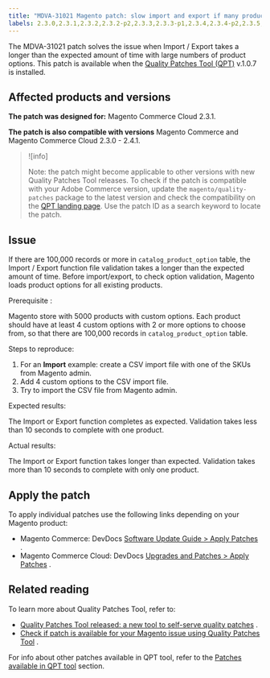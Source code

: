 ```yaml
---
title: "MDVA-31021 Magento patch: slow import and export if many product options"
labels: 2.3.0,2.3.1,2.3.2,2.3.2-p2,2.3.3,2.3.3-p1,2.3.4,2.3.4-p2,2.3.5,2.3.5-p1,2.3.5-p2,2.3.6,2.4.0,2.4.0-p1,2.4.1,QPT 1.0.7,QPT patches,Magento Commerce,Magento Commerce Cloud,export,fail,import,product options,support tools
---
```


The MDVA-31021 patch solves the issue when Import / Export takes a longer than the expected amount of time with large numbers of product options. This patch is available when the [Quality Patches Tool (QPT)](https://devdocs.magento.com/guides/v2.4/comp-mgr/patching.html#mqp) v.1.0.7 is installed.

## Affected products and versions

 **The patch was designed for:** Magento Commerce Cloud 2.3.1.

 **The patch is also compatible with versions** Magento Commerce and Magento Commerce Cloud 2.3.0 - 2.4.1.

 >![info]
 >
 >Note: the patch might become applicable to other versions with new Quality Patches Tool releases. To check if the patch is compatible with your Adobe Commerce version, update the `magento/quality-patches` package to the latest version and check the compatibility on the [QPT landing page](https://devdocs.magento.com/quality-patches/tool.html#patch-grid). Use the patch ID as a search keyword to locate the patch.

## Issue

If there are 100,000 records or more in `catalog_product_option` table, the Import / Export function file validation takes a longer than the expected amount of time. Before import/export, to check option validation, Magento loads product options for all existing products.

 <span class="wysiwyg-underline">Prerequisite</span> :

Magento store with 5000 products with custom options. Each product should have at least 4 custom options with 2 or more options to choose from, so that there are 100,000 records in `catalog_product_option` table.

 <span class="wysiwyg-underline">Steps to reproduce:</span>

1. For an **Import** example: create a CSV import file with one of the SKUs from Magento admin.
1. Add 4 custom options to the CSV import file.
1. Try to import the CSV file from Magento admin.

 <span class="wysiwyg-underline">Expected results:</span>

The Import or Export function completes as expected. Validation takes less than 10 seconds to complete with one product.

 <span class="wysiwyg-underline">Actual results:</span>

The Import or Export function takes longer than expected. Validation takes more than 10 seconds to complete with only one product.

## Apply the patch

To apply individual patches use the following links depending on your Magento product:

* Magento Commerce: DevDocs [Software Update Guide > Apply Patches](https://devdocs.magento.com/guides/v2.4/comp-mgr/patching.html) .
* Magento Commerce Cloud: DevDocs [Upgrades and Patches > Apply Patches](https://devdocs.magento.com/cloud/project/project-patch.html) .

## Related reading

To learn more about Quality Patches Tool, refer to:

* [Quality Patches Tool released: a new tool to self-serve quality patches](https://support.magento.com/hc/en-us/articles/360047139492) .
* [Check if patch is available for your Magento issue using Quality Patches Tool](https://support.magento.com/hc/en-us/articles/360047125252) .

For info about other patches available in QPT tool, refer to the [Patches available in QPT tool](https://support.magento.com/hc/en-us/sections/360010506631-Patches-available-in-QPT-tool-) section.
